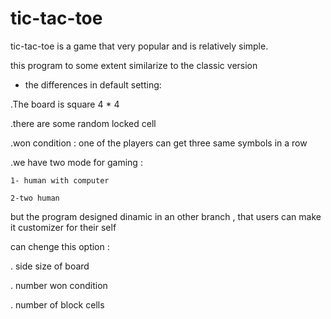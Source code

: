  #                                                                        tic-tac-toe
                                                                        

 tic-tac-toe is a game that very popular and is relatively simple.
 
 this program  to some extent similarize to the classic version



* the differences in default setting:

 .The board is square 4 * 4

 .there are some random locked cell

 .won condition : one of the players can  get three same symbols in a row 

 .we have two mode for gaming : 

    1- human with computer
    
    2-two human




but the program designed  dinamic in an other branch , that users can make it customizer for their self


can chenge this option :

  . side size of board
  
  . number won condition 
  
  . number of block cells
